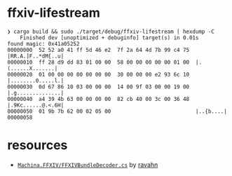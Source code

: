 # ffxiv-lifestream

```
❯ cargo build && sudo ./target/debug/ffxiv-lifestream | hexdump -C
    Finished dev [unoptimized + debuginfo] target(s) in 0.01s
found magic: 0x41a05252
00000000  52 52 a0 41 ff 5d 46 e2  7f 2a 64 4d 7b 99 c4 75  |RR.A.]F..*dM{..u|
00000010  ff 28 d9 dd 83 01 00 00  58 00 00 00 00 00 01 00  |.(......X.......|
00000020  01 00 00 00 00 00 00 00  30 00 00 00 e2 93 6c 10  |........0.....l.|
00000030  0d 67 86 10 03 00 00 00  14 00 9f 03 00 00 19 00  |.g..............|
00000040  a4 39 4b 63 00 00 00 00  82 cb 40 00 3c 00 36 48  |.9Kc......@.<.6H|
00000050  01 9b 7b 62 00 02 05 00                           |..{b....|
00000058
```

# resources
* [`Machina.FFXIV/FFXIVBundleDecoder.cs`](https://github.com/ravahn/machina/blob/3e0956ed1ee6f7b428145b121a0287b7f9cbadf4/Machina.FFXIV/FFXIVBundleDecoder.cs#L75) by [ravahn](https://github.com/ravahn)
